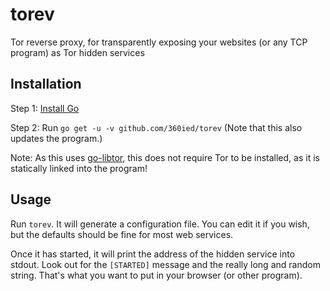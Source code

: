 # torev
Tor reverse proxy, for transparently exposing your websites (or any TCP program) as Tor hidden services

## Installation
Step 1: [Install Go](https://golang.org/)

Step 2: Run `go get -u -v github.com/360ied/torev` (Note that this also updates the program.)

Note: As this uses [go-libtor](github.com/ipsn/go-libtor), this does not require Tor to be installed, as it is statically linked into the program!

## Usage
Run `torev`. It will generate a configuration file. You can edit it if you wish, but the defaults should be fine for most web services.

Once it has started, it will print the address of the hidden service into stdout. Look out for the `[STARTED]` message and the really long and random string. That's what you want to put in your browser (or other program).
